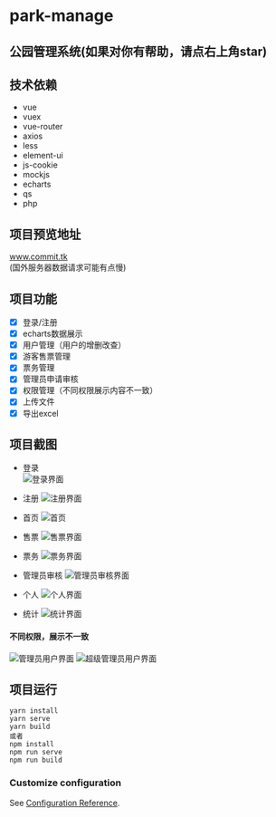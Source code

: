 # park-manage
## 公园管理系统(如果对你有帮助，请点右上角star)

## 技术依赖

* vue
* vuex
* vue-router 
* axios
* less
* element-ui
* js-cookie
* mockjs
* echarts
* qs
* php


## 项目预览地址

 www.commit.tk  
(国外服务器数据请求可能有点慢)


## 项目功能

- [x] 登录/注册  
- [x] echarts数据展示  
- [x] 用户管理（用户的增删改查）  
- [x] 游客售票管理  
- [x] 票务管理  
- [x] 管理员申请审核  
- [x] 权限管理（不同权限展示内容不一致）  
- [x] 上传文件  
- [x] 导出excel  

## 项目截图
* 登录  
![登录界面](http://www.commit.tk/img/login.png)  

* 注册
![注册界面](http://www.commit.tk/img/signUp.png)

* 首页
![首页](http://www.commit.tk/img/index.png)  

* 售票
![售票界面](http://www.commit.tk/img/ket.png)  

* 票务
![票务界面](http://www.commit.tk/img/tic.png)  

* 管理员审核
![管理员审核界面](http://www.commit.tk/img/shenhe.png)  

* 个人
![个人界面](http://www.commit.tk/img/set.png)  

*  统计
![统计界面](http://www.commit.tk/img/eh.png)  

#### 不同权限，展示不一致
![管理员用户界面](http://www.commit.tk/img/quanx.png)
![超级管理员用户界面](http://www.commit.tk/img/user.png)


## 项目运行
```
yarn install
yarn serve
yarn build
或者
npm install
npm run serve
npm run build
```

### Customize configuration
See [Configuration Reference](https://cli.vuejs.org/config/).
